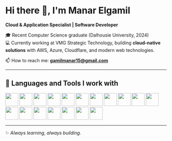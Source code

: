 # Hi there 👋, I'm Manar Elgamil  
**Cloud & Application Specialist | Software Developer**  

🎓 Recent Computer Science graduate (Dalhousie University, 2024)  
💻 Currently working at VMG Strategic Technology, building **cloud-native solutions** with AWS, Azure, Cloudflare, and modern web technologies.  

📫 How to reach me: **gamilmanar15@gmail.com**  

---

## 🚀 Languages and Tools I work with  

<p align="left">  
  <img src="https://cdn.jsdelivr.net/gh/devicons/devicon/icons/python/python-original.svg" width="40" height="40"/>  
  <img src="https://cdn.jsdelivr.net/gh/devicons/devicon/icons/java/java-original.svg" width="40" height="40"/>  
  <img src="https://cdn.jsdelivr.net/gh/devicons/devicon/icons/javascript/javascript-original.svg" width="40" height="40"/>  
  <img src="https://cdn.jsdelivr.net/gh/devicons/devicon/icons/react/react-original.svg" width="40" height="40"/>  
  <img src="https://cdn.simpleicons.org/openai/412991" width="40" height="40"/>  
  <img src="https://cdn.jsdelivr.net/gh/devicons/devicon/icons/nextjs/nextjs-original.svg" width="40" height="40"/>  
  <img src="https://cdn.jsdelivr.net/gh/devicons/devicon/icons/html5/html5-original.svg" width="40" height="40"/>  
  <img src="https://cdn.jsdelivr.net/gh/devicons/devicon/icons/css3/css3-original.svg" width="40" height="40"/>  
  <img src="https://cdn.jsdelivr.net/gh/devicons/devicon/icons/docker/docker-original.svg" width="40" height="40"/>  
  <img src="https://cdn.jsdelivr.net/gh/devicons/devicon/icons/git/git-original.svg" width="40" height="40"/>  
  <img src="https://cdn.jsdelivr.net/gh/devicons/devicon/icons/mysql/mysql-original.svg" width="40" height="40"/>  
  <img src="https://cdn.jsdelivr.net/gh/devicons/devicon/icons/postgresql/postgresql-original.svg" width="40" height="40"/>  
  <img src="https://cdn.jsdelivr.net/gh/devicons/devicon/icons/mongodb/mongodb-original.svg" width="40" height="40"/>  
  <img src="https://cdn.jsdelivr.net/gh/devicons/devicon/icons/pandas/pandas-original.svg" width="40" height="40"/>  
  <img src="https://cdn.jsdelivr.net/gh/devicons/devicon/icons/postman/postman-original.svg" width="40" height="40"/>  
  <img src="https://cdn.jsdelivr.net/gh/devicons/devicon/icons/figma/figma-original.svg" width="40" height="40"/>  
  <img src="https://cdn.jsdelivr.net/gh/devicons/devicon/icons/azure/azure-original.svg" width="40" height="40"/>  
  <img src="https://cdn.jsdelivr.net/gh/devicons/devicon/icons/aws/aws-original.svg" width="40" height="40"/>  
</p>  

---

✨ *Always learning, always building.*  


<!--
## Hi there 👋, I am Manar Elgamil

🎓 Recent Computer Science graduate (Dalhousie University, 2024) now working as a Cloud & Application Specialist at VMG Strategic Technology
.

💻 I build cloud-native solutions that integrate APIs, automate workflows, and make systems smarter. Recently, I’ve:

Designed and delivered a serverless AWS architecture for automated talent assessment reporting (PGI).

Built a custom BambooHR ↔ Accelo integration to synchronize employee time-off data across multiple regions (Allswater).

🌱 Currently learning more about:

Advanced AWS (Step Functions, CloudWatch, security best practices)

Scalable API design and integrations

Front-end development to complement my backend/cloud skills

✨ I’m passionate about taking on challenges, learning fast, and turning ideas into solutions.

📫 Let’s connect:

LinkedIn

GitLab
-->

<!--
**ManarElgamil/ManarElgamil** is a ✨ _special_ ✨ repository because its `README.md` (this file) appears on your GitHub profile.

Here are some ideas to get you started:

- 🔭 I’m currently working on ...
- 🌱 I’m currently learning ...
- 👯 I’m looking to collaborate on ...
- 🤔 I’m looking for help with ...
- 💬 Ask me about ...
- 📫 How to reach me: ...
- 😄 Pronouns: ...
- ⚡ Fun fact: ...
-->
